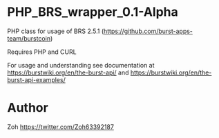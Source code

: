 # PHP_BRS_wrapper_0.1-Alpha
PHP class for usage of BRS 2.5.1 (https://github.com/burst-apps-team/burstcoin)

Requires PHP and CURL

For usage and understanding see documentation at https://burstwiki.org/en/the-burst-api/ and https://burstwiki.org/en/the-burst-api-examples/

# Author
Zoh https://twitter.com/Zoh63392187
